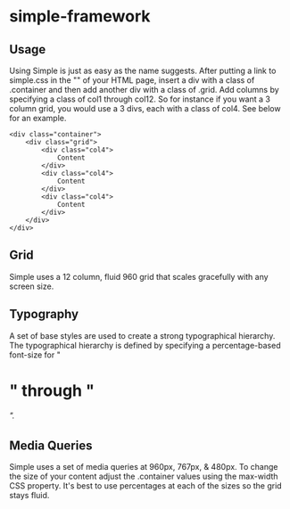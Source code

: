 simple-framework
================

Usage
----------------

Using Simple is just as easy as the name suggests. After putting a link to simple.css in the "<head>" of your HTML page, insert a div with a class of .container and then add another div with a class of .grid. Add columns by specifying a class of col1 through col12. So for instance if you want a 3 column grid, you would use a 3 divs, each with a class of col4. See below for an example.

	<div class="container">
		<div class="grid">
			<div class="col4">
				Content
			</div>	
			<div class="col4">
				Content
			</div>	
			<div class="col4">
				Content
			</div>								
		</div>	
	</div>

Grid
----------------

Simple uses a 12 column, fluid 960 grid that scales gracefully with any screen size.

Typography
----------------

A set of base styles are used to create a strong typographical hierarchy. The typographical hierarchy is defined by specifying a percentage-based font-size for "<h1>" through "<h6>". 

Media Queries
----------------

Simple uses a set of media queries at 960px, 767px, & 480px. To change the size of your content adjust the .container values using the max-width CSS property. It's best to use percentages at each of the sizes so the grid stays fluid.